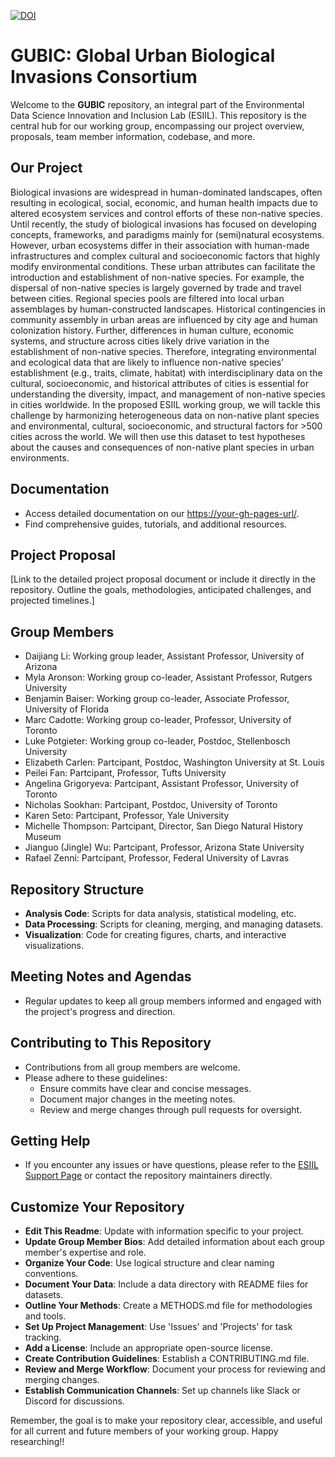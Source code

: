 [![DOI](https://zenodo.org/badge/727888683.svg)](https://zenodo.org/doi/10.5281/zenodo.11166898)

# GUBIC: Global Urban Biological Invasions Consortium

Welcome to the **GUBIC** repository, an integral part of the Environmental Data Science Innovation and Inclusion Lab (ESIIL). This repository is the central hub for our working group, encompassing our project overview, proposals, team member information, codebase, and more.

## Our Project

Biological invasions are widespread in human-dominated landscapes, often resulting in ecological, social, economic, and human health impacts due to altered ecosystem services and control efforts of these non-native species. Until recently, the study of biological invasions has focused on developing concepts, frameworks, and paradigms mainly for (semi)natural ecosystems. However, urban ecosystems differ in their association with human-made infrastructures and complex cultural and socioeconomic factors that highly modify environmental conditions. These urban attributes can facilitate the introduction and establishment of non-native species. For example, the dispersal of non-native species is largely governed by trade and travel between cities. Regional species pools are filtered into local urban assemblages by human-constructed landscapes. Historical contingencies in community assembly in urban areas are influenced by city age and human colonization history. Further, differences in human culture, economic systems, and structure across cities likely drive variation in the establishment of non-native species. Therefore, integrating environmental and ecological data that are likely to influence non-native species’ establishment (e.g., traits, climate, habitat) with interdisciplinary data on the cultural, socioeconomic, and historical attributes of cities is essential for understanding the diversity, impact, and management of non-native species in cities worldwide. In the proposed ESIIL working group, we will tackle this challenge by harmonizing heterogeneous data on non-native plant species and environmental, cultural, socioeconomic, and structural factors for >500 cities across the world. We will then use this dataset to test hypotheses about the causes and consequences of non-native plant species in urban environments.

## Documentation

- Access detailed documentation on our [https://your-gh-pages-url/](https://cu-esiil.github.io/GUBIC/).
- Find comprehensive guides, tutorials, and additional resources.

## Project Proposal

[Link to the detailed project proposal document or include it directly in the repository. Outline the goals, methodologies, anticipated challenges, and projected timelines.]

## Group Members

- Daijiang Li: Working group leader, Assistant Professor, University of Arizona  
- Myla Aronson: Working group co-leader, Assistant Professor, Rutgers University 
- Benjamin Baiser: Working group co-leader, Associate Professor, University of Florida
- Marc Cadotte: Working group co-leader, Professor, University of Toronto
- Luke Potgieter: Working group co-leader, Postdoc, Stellenbosch University 
- Elizabeth Carlen: Partcipant, Postdoc, Washington University at St. Louis
- Peilei Fan: Partcipant, Professor, Tufts University
- Angelina Grigoryeva: Partcipant, Assistant Professor, University of Toronto
- Nicholas Sookhan: Partcipant, Postdoc, University of Toronto
- Karen Seto: Partcipant, Professor, Yale University
- Michelle Thompson: Partcipant, Director, San Diego Natural History Museum
- Jianguo (Jingle) Wu: Partcipant, Professor, Arizona State University
- Rafael Zenni: Partcipant, Professor, Federal University of Lavras


## Repository Structure

- **Analysis Code**: Scripts for data analysis, statistical modeling, etc.
- **Data Processing**: Scripts for cleaning, merging, and managing datasets.
- **Visualization**: Code for creating figures, charts, and interactive visualizations.

## Meeting Notes and Agendas

- Regular updates to keep all group members informed and engaged with the project's progress and direction.

## Contributing to This Repository

- Contributions from all group members are welcome.
- Please adhere to these guidelines:
  - Ensure commits have clear and concise messages.
  - Document major changes in the meeting notes.
  - Review and merge changes through pull requests for oversight.

## Getting Help

- If you encounter any issues or have questions, please refer to the [ESIIL Support Page](https://esiil-support-page-url/) or contact the repository maintainers directly.

## Customize Your Repository

- **Edit This Readme**: Update with information specific to your project.
- **Update Group Member Bios**: Add detailed information about each group member's expertise and role.
- **Organize Your Code**: Use logical structure and clear naming conventions.
- **Document Your Data**: Include a data directory with README files for datasets.
- **Outline Your Methods**: Create a METHODS.md file for methodologies and tools.
- **Set Up Project Management**: Use 'Issues' and 'Projects' for task tracking.
- **Add a License**: Include an appropriate open-source license.
- **Create Contribution Guidelines**: Establish a CONTRIBUTING.md file.
- **Review and Merge Workflow**: Document your process for reviewing and merging changes.
- **Establish Communication Channels**: Set up channels like Slack or Discord for discussions.

Remember, the goal is to make your repository clear, accessible, and useful for all current and future members of your working group. Happy researching!!
